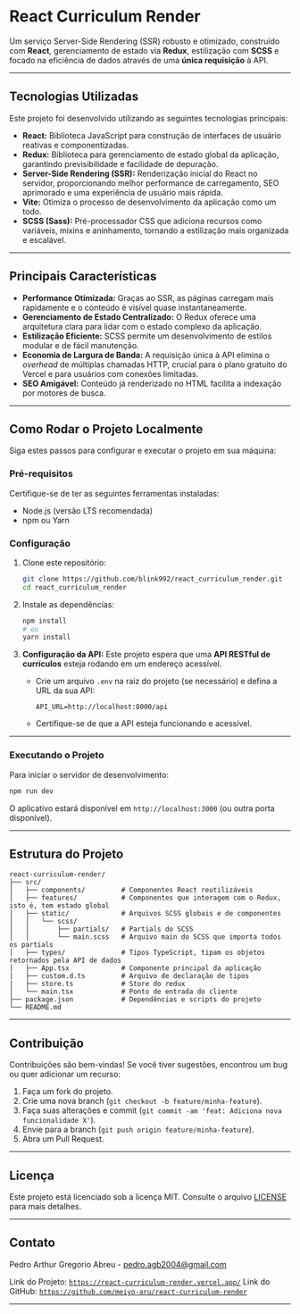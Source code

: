 
# React Curriculum Render
Um serviço Server-Side Rendering (SSR) robusto e otimizado, construído com **React**, gerenciamento de estado via **Redux**, estilização com **SCSS** e focado na eficiência de dados através de uma **única requisição** à API.

-----

## Tecnologias Utilizadas

Este projeto foi desenvolvido utilizando as seguintes tecnologias principais:

  * **React:** Biblioteca JavaScript para construção de interfaces de usuário reativas e componentizadas.
  * **Redux:** Biblioteca para gerenciamento de estado global da aplicação, garantindo previsibilidade e facilidade de depuração.
  * **Server-Side Rendering (SSR):** Renderização inicial do React no servidor, proporcionando melhor performance de carregamento, SEO aprimorado e uma experiência de usuário mais rápida.
  * **Vite:** Otimiza o processo de desenvolvimento da aplicação como um todo.
  * **SCSS (Sass):** Pré-processador CSS que adiciona recursos como variáveis, mixins e aninhamento, tornando a estilização mais organizada e escalável.

-----

## Principais Características

  * **Performance Otimizada:** Graças ao SSR, as páginas carregam mais rapidamente e o conteúdo é visível quase instantaneamente.
  * **Gerenciamento de Estado Centralizado:** O Redux oferece uma arquitetura clara para lidar com o estado complexo da aplicação.
  * **Estilização Eficiente:** SCSS permite um desenvolvimento de estilos modular e de fácil manutenção.
  * **Economia de Largura de Banda:** A requisição única à API elimina o *overhead* de múltiplas chamadas HTTP, crucial para o plano gratuito do Vercel e para usuários com conexões limitadas.
  * **SEO Amigável:** Conteúdo já renderizado no HTML facilita a indexação por motores de busca.

-----

## Como Rodar o Projeto Localmente

Siga estes passos para configurar e executar o projeto em sua máquina:

### Pré-requisitos

Certifique-se de ter as seguintes ferramentas instaladas:

  * Node.js (versão LTS recomendada)
  * npm ou Yarn

### Configuração

1.  Clone este repositório:
    ```bash
    git clone https://github.com/blink992/react_curriculum_render.git
    cd react_curriculum_render
    ```
2.  Instale as dependências:
    ```bash
    npm install
    # ou
    yarn install
    ```
3.  **Configuração da API:**
    Este projeto espera que uma **API RESTful de currículos** esteja rodando em um endereço acessível.

      * Crie um arquivo `.env` na raiz do projeto (se necessário) e defina a URL da sua API:
        ```
        API_URL=http://localhost:8000/api
        ```
      * Certifique-se de que a API esteja funcionando e acessível.
 
---

### Executando o Projeto

Para iniciar o servidor de desenvolvimento:

```bash
npm run dev
```

O aplicativo estará disponível em `http://localhost:3000` (ou outra porta disponível).

-----

## Estrutura do Projeto

```
react-curriculum-render/
├── src/
│   ├── components/         # Componentes React reutilizáveis
│   ├── features/           # Componentes que interagem com o Redux, isto é, tem estado global
│   ├── static/             # Arquivos SCSS globais e de componentes
│   │   └── scss/
│   │       ├── partials/   # Partials do SCSS
│   │       └── main.scss   # Arquivo main do SCSS que importa todos os partials
│   ├── types/              # Tipos TypeScript, tipam os objetos retornados pela API de dados
│   ├── App.tsx             # Componente principal da aplicação
|   ├── custom.d.ts         # Arquivo de declaração de tipos
|   ├── store.ts            # Store do redux
│   └── main.tsx            # Ponto de entrada do cliente
├── package.json            # Dependências e scripts do projeto
└── README.md
```

-----

## Contribuição

Contribuições são bem-vindas\! Se você tiver sugestões, encontrou um bug ou quer adicionar um recurso:

1.  Faça um fork do projeto.
2.  Crie uma nova branch (`git checkout -b feature/minha-feature`).
3.  Faça suas alterações e commit (`git commit -am 'feat: Adiciona nova funcionalidade X'`).
4.  Envie para a branch (`git push origin feature/minha-feature`).
5.  Abra um Pull Request.

-----

## Licença

Este projeto está licenciado sob a licença MIT. Consulte o arquivo [LICENSE](./LICENSE.md) para mais detalhes.

-----

## Contato

Pedro Arthur Gregorio Abreu - [pedro.agb2004@gmail.com](mailto:pedro.agb2004@gmail.com)

Link do Projeto: [`https://react-curriculum-render.vercel.app/`](https://react-curriculum-render.vercel.app)
Link do GitHub: [`https://github.com/meiyo-aru/react-curriculum-render`](https://github.com/meiyo-aru/react-curriculum-render)

-----
